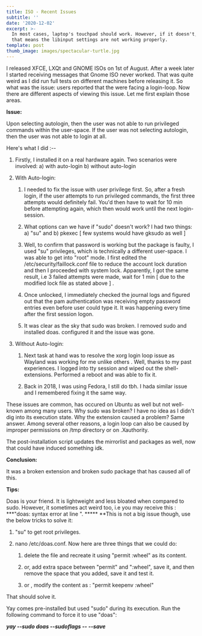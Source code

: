 ```yaml
---
title: ISO - Recent Issues
subtitle: ''
date: '2020-12-02'
excerpt: >-
  In most cases, laptop's touchpad should work. However, if it doesn't, then
  that means the libinput settings are not working properly.
template: post
thumb_image: images/spectacular-turtle.jpg
---
```

I released XFCE, LXQt and GNOME ISOs on 1st of August. After a week later I started receiving messages that Gnome ISO never worked. That was quite weird as I did run full tests on different machines before releasing it. So what was the issue: users reported that the were facing a login-loop. Now there are different aspects of viewing this issue. Let me first explain those areas.

**Issue:**

Upon selecting autologin, then the user was not able to run privileged commands within the user-space. If the user was not selecting autologin, then the user was not able to login at all.

Here's what I did :--

1.  Firstly, I installed it on a real hardware again. Two scenarios were involved: a) with auto-login b) without auto-login

2.  With Auto-login:

    1.  I needed to fix the issue with user privilege first. So, after a fresh login, if the user attempts to run privileged commands, the first three attempts would definitely fail. You'd then have to wait for 10 min before attempting again, which then would work until the next login-session.

    2.  What options can we have if "sudo" doesn't work? I had two things: a) "su" and b) pkexec \[ few systems would have gksudo as well ]

    3.  Well, to confirm that password is working but the package is faulty, I used "su" privileges, which is technically a different user-space. I was able to get into "root" mode. I first edited the /etc/security/faillock.conf file to reduce the account lock duration and then I proceeded with system lock. Apparently, I got the same result, i.e 3 failed attempts were made, wait for 1 min \[ due to the modified lock file as stated above ] .

    4.  Once unlocked, I immediately checked the journal logs and figured out that the pam authentication was receiving empty password entries even before user could type it. It was happening every time after the first session logon.

    5.  It was clear as the sky that sudo was broken. I removed sudo and installed doas. configured it  and the issue was gone.

3.  Without Auto-login:

    1.  Next task at hand was to resolve the xorg login loop issue as Wayland was working for me unlike others . Well, thanks to my past experiences. I logged into tty session and wiped out the shell-extensions. Performed a reboot and was able to fix it.

    2.  Back in 2018, I was using Fedora, I still do tbh. I hada similar issue and I remembered fixing it the same way.

These issues are common, has occured on Ubuntu as well but not well-known among many users. Why sudo was broken? I have no idea as I didn't dig into its execution state. Why the extension caused a problem? Same answer. Among several other reasons, a login loop can also be caused by improper permissions on /tmp directory or on .Xauthority.

The post-installation script updates the mirrorlist and packages as well, now that could have induced something idk.

**Conclusion:**

It was a broken extension and broken sudo package that has caused all of this.



**Tips:**

Doas is your friend. It is lightweight and less bloated when compared to sudo. However, it sometimes act weird too, i.e you may receive this : ***"doas: syntax error at line ". ***** **This is not a big issue though, use the below tricks to solve it:

1.  "su" to get root privileges.

2.  nano /etc/doas.conf. Now here are three things that we could do:

    1.  delete the file and recreate it using "permit :wheel" as its content.

    2.  or, add extra space between "permit" and ":wheel", save it, and then remove the space that you added, save it and test it.

    3.  or , modify the content as : "permit keepenv :wheel"

That should solve it. 



Yay comes pre-installed but used "sudo" during its execution. Run the following command to force it to use "doas":

***yay --sudo doas --sudoflags -- --save***



